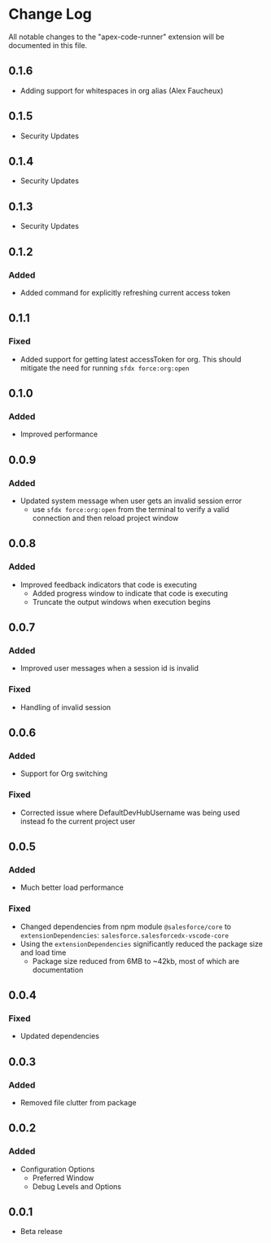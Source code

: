 # Change Log

All notable changes to the "apex-code-runner" extension will be documented in this file.

## 0.1.6

- Adding support for whitespaces in org alias (Alex Faucheux)
## 0.1.5

- Security Updates
## 0.1.4

- Security Updates

## 0.1.3

- Security Updates

## 0.1.2

### Added

- Added command for explicitly refreshing current access token

## 0.1.1

### Fixed

- Added support for getting latest accessToken for org. This should mitigate the need for running `sfdx force:org:open`

## 0.1.0

### Added

- Improved performance

## 0.0.9

### Added

- Updated system message when user gets an invalid session error
  - use `sfdx force:org:open` from the terminal to verify a valid connection and then reload project window

## 0.0.8

### Added

- Improved feedback indicators that code is executing
  - Added progress window to indicate that code is executing
  - Truncate the output windows when execution begins

## 0.0.7

### Added

- Improved user messages when a session id is invalid

### Fixed

- Handling of invalid session

## 0.0.6

### Added

- Support for Org switching

### Fixed

- Corrected issue where DefaultDevHubUsername was being used instead fo the current project user

## 0.0.5

### Added

- Much better load performance

### Fixed

- Changed dependencies from npm module `@salesforce/core` to  `extensionDependencies`: `salesforce.salesforcedx-vscode-core`
- Using the `extensionDependencies` significantly reduced the package size and load time
  - Package size reduced from 6MB to ~42kb, most of which are documentation

## 0.0.4

### Fixed

- Updated dependencies

## 0.0.3

### Added

- Removed file clutter from package

## 0.0.2

### Added

- Configuration Options
  - Preferred Window
  - Debug Levels and Options

## 0.0.1

- Beta release
